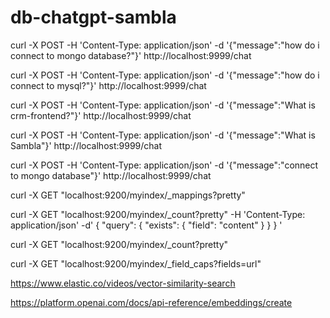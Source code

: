 # db-chatgpt-sambla

curl -X POST -H 'Content-Type: application/json' -d '{"message":"how do i connect to mongo database?"}' http://localhost:9999/chat

curl -X POST -H 'Content-Type: application/json' -d '{"message":"how do i connect to mysql?"}' http://localhost:9999/chat

curl -X POST -H 'Content-Type: application/json' -d '{"message":"What is crm-frontend?"}' http://localhost:9999/chat

curl -X POST -H 'Content-Type: application/json' -d '{"message":"What is Sambla"}' http://localhost:9999/chat

curl -X POST -H 'Content-Type: application/json' -d '{"message":"connect to mongo database"}' http://localhost:9999/chat

curl -X GET "localhost:9200/myindex/_mappings?pretty"

curl -X GET "localhost:9200/myindex/_count?pretty" -H 'Content-Type: application/json' -d'
{
  "query": {
    "exists": {
      "field": "content"
    }
  }
}
'

curl -X GET "localhost:9200/myindex/_count?pretty"

curl -X GET "localhost:9200/myindex/_field_caps?fields=url"

https://www.elastic.co/videos/vector-similarity-search

https://platform.openai.com/docs/api-reference/embeddings/create
